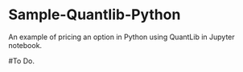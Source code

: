 # Sample-Quantlib-Python
An example of pricing an option in Python using QuantLib in Jupyter notebook.

#To Do.
